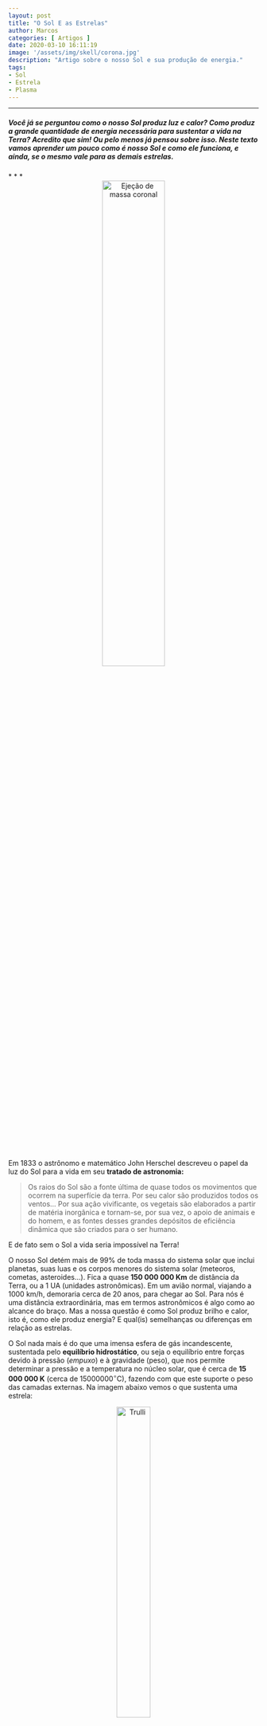 ```yaml
---
layout: post
title: "O Sol E as Estrelas"
author: Marcos
categories: [ Artigos ]
date: 2020-03-10 16:11:19
image: '/assets/img/skell/corona.jpg'
description: "Artigo sobre o nosso Sol e sua produção de energia."
tags:
- Sol
- Estrela
- Plasma
---
```


* * *
<h5>Você já se perguntou como o nosso Sol produz luz e calor? Como produz a grande quantidade de energia necessária para sustentar a vida na Terra? Acredito que sim! Ou pelo menos já pensou sobre isso. Neste texto vamos aprender um pouco como é nosso Sol e como ele funciona, e ainda, se o mesmo vale para as demais estrelas.</h5>
* * *

<!--[alt text](/assets/img/skell/suneject.gif "Ejeção de massa coronal")-->

<center>
<a href="http://sidereus-nuncius.github.io/"><img alt='Ejeção de massa coronal' width='50%' src='/assets/img/skell/suneject.gif' /></a>
</center>



Em 1833 o astrônomo e matemático John Herschel descreveu o papel da luz do Sol para a vida em seu **tratado de astronomia:** 

> Os raios do Sol são a fonte última de quase todos os movimentos que ocorrem na superfície da terra. Por seu calor são produzidos todos os ventos... Por sua ação vivificante, os vegetais são elaborados a partir de matéria inorgânica e tornam-se, por sua vez, o apoio de animais e do homem, e as fontes desses grandes depósitos de eficiência dinâmica que são criados para o ser humano.

E de fato sem o Sol a vida seria impossível na Terra!

O nosso Sol detém mais de 99% de toda massa do sistema solar que inclui planetas, suas luas e os corpos menores do sistema solar (meteoros, cometas, asteroides...). Fica a quase **150 000 000 Km** de distância da Terra, ou a 1 UA (unidades astronômicas). Em um avião normal, viajando a 1000 km/h, demoraria cerca de 20 anos, para chegar ao Sol. Para nós é uma distância extraordinária, mas em termos astronômicos é algo como ao alcance do braço. Mas a nossa questão é como Sol produz brilho e calor, isto é, como ele produz energia? E qual(is) semelhanças ou diferenças em relação as estrelas.

O Sol nada mais é do que uma imensa esfera de gás incandescente, sustentada pelo **equilíbrio hidrostático**, ou seja o equilíbrio entre forças devido à pressão (*empuxo*) e à gravidade (peso), que nos permite determinar a pressão e a temperatura no núcleo solar, que é cerca de **15 000 000 K** (cerca de $15 000 000^{\circ}$C), fazendo com que este suporte o peso das camadas externas. Na imagem abaixo vemos o que sustenta uma estrela:

<center>
 <figure>
  <img src="/assets/img/skell/sunforces.jpg" alt="Trulli" style="width:40%">
  <figcaption>Fig.1 - O equilíbrio hidrostático de uma dada camada ou porção de uma estrela, se dá entre forças devido à pressão, em cima e embaixo desta camada (o empuxo) e seu peso.</figcaption>
</figure>
</center> 



Na verdade ainda existem duas grandezas físicas importantes para a atividade solar, como o $\vec{B}$ (campo magnético), gerado pelo movimento plasmático e responsável pela ejeção de massa coronal (**CME**), e a rotação do Sol, provocada pela sua contração do Sol, que o faz girar em torno de seu próprio eixo. Mas se ficarmos apenas em função do empuxo (E) e da força peso (F), poderemos compreender bem seu funcionamento, equilíbrio e estabilidade.

Assim como um balão cheio de ar (ou gases) o nosso Sol é composto  basicamente de hidrogênio e hélio (cerca de $81\%$ de H, $18\%$ de He e $1\%$ outros elementos como carbono, oxigênio,...), os mesmos *H* e *He* da tabela periódica. Na verdade, o *H* é o elemento mais abundante do Universo que se formou na [nucleossíntse primordial](https://en.wikipedia.org/wiki/Big_Bang_nucleosynthesis). Ele é o elemento responsável pela geração de energia no núcleo do Sol através de reações **termonucleares**, as quais convertem o hidrogênio em hélio. A cada segundo, o Sol transforma aproximadamente 600 milhões de toneladas de *H* em *He*!

<!--[Alt text](/assets/img/skell/partesol.gif "Estrutura em camadas do Sol")-->

<center>
 <figure>
  <img src="/assets/img/skell/partsun2.jpeg" alt="Trulli" style="width:60%">
  <figcaption>Fig.2 - Estrutura e divisão em camadas que fazem parte do nosso Sol, desde o núcleo até a superfície.</figcaption>
</figure>
</center> 

Na imagem acima é possível observar algumas partes que compõem o Sol. Começando pela fotosfera, a camada externa do Sol, forma na superfície algo parecido com um líquido fervente, gerando uma espécie de granulação (ou bolhas) a uma temperatura de cerca de 6000 K (Aproximadamente $5726^{\circ}C$). Cada bolha que se forma tem algo em torno de 5.000 km de diâmetro, e duram cerca de 15 minutos aproximadamente. Ainda na parte externa temos a cromosfera que geralmente é invisível, formando-se acima da fotosfera, podendo ser observada durante eclipses solares.

 Existem ainda as [proeminências](https://pt.wikipedia.org/wiki/Proemin%C3%AAncia_solar), que formam laços ancorados na superfície do Sol, podendo gerar uma ejeção de massa coronal ou [CME](https://svs.gsfc.nasa.gov/cgi-bin/details.cgi?aid=11168) quando se rompem, uma radiação provocada pelo campo magnético que força a ejeção de **plasma** da superfície solar, que é um estado físico da matéria similar ao gás, mas este, devido ao superaquecimento, se ioniza (ganha e/ou perde elétrons) formando íons positivos e elétrons livres em movimento. No video que segue, temos uma dessas erupções de plasma solar, que ocorreu em 19 de julho de 2012, emitindo luz e radiação a uma temperatura de 50.000 K com uma duração aproximada de 10 horas.


<center>
<iframe width="854" height="480" src="https://www.youtube.com/embed/HFT7ATLQQx8" frameborder="0" allow="accelerometer; autoplay; encrypted-media; gyroscope; picture-in-picture" allowfullscreen></iframe>
</center>

Continuando na fotosfera, temos ainda as **manchas solares**, são regiões escuras e irregulares que podem ser observadas a olho nu, Galileu Galilei foi um dos primeiros a observar as manchas solares, publicando sobre elas em 1613. Galileu conseguiu demonstrar que o Sol estava em rotação ao acompanhar o movimento dessas manchas. Algo interessante é que essas manchas marcam o *ciclo de atividade solar*. Elas tem duração aproximada de 7 dias, e são mais intensas e numerosas em um ciclo de 11 anos. Durante esses períodos as erupções solares são mais intensas, gerando grandes proeminências que se desprendem da coroa solar, liberando gás ionizado e uma grande quantidade de energia, equivalente a cerca de 100 milhões de bombas nucleares, que viajam a mais de 1.000.000 km/h atingindo a Terra em cerca de 4 dias, podendo causar alguns danos na Terra, de satélites a torres de transmissão.

<center>
 <figure>
  <img src="/assets/img/skell/manchasolar.png" alt="Trulli" style="width:80%">
  <figcaption>Fig.3 - Manchas solares individuais e em grupos marcando a intensa atividade magnética na superfície da fotosfera.</figcaption>
</figure>
</center> 

Em torno do núcleo ficam as zonas radiativas e convectivas, onde a energia se propaga por radiação na primeira, sendo transportadas pelos fótons (partícula de luz sem massa). E a zona convectiva, onde a energia se propaga por convecção pelo movimento molecular do gás devido à diferença de temperatura entre a parte superior e inferior desta região.

Mas a parte mais intrigante e responsável pelo que vimos até aqui é o núcleo solar, local onde ocorrem intensas reações nucleares e produção de energia, e tudo começa na formação do Sol, em uma região do Universo em que havia uma imensa nuvem de gás e poeira interestelar. 

Quando uma onda de choque proveniente de explosão de supernovas ou da colisão de duas galáxias atinge esta nuvem, ela fica gravitacionalmente instável e começa a se contrair, formando glóbulos de até 1 ano-luz de extensão. Esses glóbulos ou nuvens de gás, são em sua maioria formados por átomos de hidrogênio que, devido à sua autogravidade, começam a se contrair e adquirir uma forma esférica, que atrai mais massa de gás e poeira que esteja ao seu redor. Então, as partículas que compõem o gás estão em queda livre, uma em direção às outras, transformando energia potencial gravitacional em energia cinética, chegando a colidir entre si, aumentando assim sua agitação térmica, transformando a energia cinética da queda em energia térmica. A temperatura então começa a se elevar cada vez mais, até chegar ao ponto de iniciar as reações de transmutação de *H* em *He*.

<center>
 <figure>
  <img src="/assets/img/skell/Barnard-68.jpg" alt="Trulli" style="width:40%">
  <figcaption>Fig.4 - Imagem da Barnard 68, é um glóbulo molecular, uma nuvem escura e fria com cerca de duas vezes a massa do Sol.</figcaption>
</figure>
</center> 


A esse ponto a temperatura no núcleo solar é de 15 milhões de graus Celsius. Essa imensa quantidade de energia vai ter que ser liberada de alguma forma. Mas antes falta um detalhe! Voltando na imagem da figura 1, se as forças geradas pela grande pressão interna for muito grandes a nuvem ou o glóbulo se desfaz, se o peso vencer ela colapsa. Mas se a atração e repulsão forem iguais, o equilíbrio permanece e o Sol se mantém estável e, liberando energia na forma de radiação e calor. 


<center>
 <figure>
  <img src="/assets/img/skell/cadeiapp.png" alt="imagem" style="width:80%">
  <figcaption>Fig.3 - Produção de energia solar. Do lado esquerdo ocorre a fusão de H em He com a liberação de fóton, do outro lado a reação em cadeia das partículas ao colidirem.</figcaption>
</figure>
</center> 

O processo de fusão inicial envolvem estes núcleos de hidrogênio apresentados na figura acima, numa reação chamada cadeia próton-próton (cadeia p-p). Na primeira etapa da cadeia p-p (lado direito da Figura 2 acima), dois átomos de H se fundem para formar um núcleo de deutério, um pósitron e um neutrino. O neutrino escapa da estrela, mas o pósitron colide com o elétron, liberando energia na forma de radiação. Na segunda etapa o deutério se funde com outro H, formando o isótopo de hélio ($ ^{3}H $) com dois prótons e um nêutron, liberando fótons (raios gama $\gamma$). E na terceira reação, dois isótopos de fundem para formar um átomo de hélio $ ^{4}He $ e dois núcleos de H.

Como dito anteriormente, o Sol tem uma enorme reserva de hidrogênio, que faz com que seja possível manter essas reações constantes, ficando estável por um longo período. Mas o que pode acontecer com o Sol se essa reserva de hidrogênio se esgotar?

Quando todo aquele hidrogênio virar hélio, o Sol se tornará uma gigante vermelha com tamanho e massa suficiente para retomar os processos de fusão em seu núcleo, desta vez colidindo átomos de He, formando carbono. Daí em diante a temperatura do núcleo é insuficiente para fundir carbono em elementos mais pesados. Então o Sol se desestabiliza, isto é, perde seu equilíbrio e entra em colapso, marcando o fim de sua produção de energia. Com o colapso a parte externa é ejetada lançando matéria e poeira no espaço formando uma *nebulosa planetária*. O que sobra é um núcleo muito denso composto em sua maior parte de carbono, mais ainda muito brilhante denominado de *anã-branca*.

O nosso Sol já percorreu metade do seu ciclo evolutivo, estando com uma idade de cerca de 4,5 bilhões de anos e devendo durar por mais uns 5 ou 6 bilhões de anos até consumir todo seu estoque de hidrogênio. Quando se tornar uma gigante vermelha o seu raio atingirá a órbita da Terra, engolindo Mercúrio e Vênus. Nesse ponto, a vida na Terra já terá se extinguiu a muito tempo! Daqui a aproximadamente 1.1 bilhões de anos o Sol será $10\%$ maior, elevando a temperatura terrestre, provocando um efeito estufa mais acentuado. Daqui a 3.5 bilhões de anos o Sol será $40\%$ maior, a radiação solar fará com que a água dos oceanos evapore e a temperatura na superfície da Terra chegue a $700^\circ C$, vaporizando toda água da Terra.

<center>
 <figure>
  <img src="/assets/img/skell/vidasol.png" alt="imagem" style="width:80%">
  <figcaption>Fig.4 - Ciclo evolutivo do Sol marcando seu nascimento como uma nuvem de gás e seu fim como nebulosa planetária e anã branca.</figcaption>
</figure>
</center> 

A pergunta que falta responder é: o Sol tem alguma relação com as estrela? Elas parecem frias e não brilham como Sol. Mas na verdade, o processo de formação e evolução das estrelas é exatamente igual ao que foi descrito aqui para o Sol. A grande diferença é a distância, pois as estrelas estão muito, mas muito longe, a anos-luz de distância! A mais próxima de nós é [Alpha Centauri](https://pt.wikipedia.org/wiki/Alpha_Centauri) a cerca de 4,3 anos-luz, bem longe do sistema solar e por isso não notamos o seu brilho como notamos o do Sol, mas é tão brilhante e massiva quanto o Sol (na verdade Alpha Centauri é um sistema duplo, formado por duas estrelas, uma um pouco maior, outra um pouco menor que o nosso Sol). Outra importante diferença é a massa inicial das estrelas que irá influenciar no seu processo evolutivo, e que vai definir a sua capacidade de produzir elementos mais pesados que o carbono.




----
----
## Referências

* <p>How the sun shines. <b>THE NOBEL PRIZE,</b> 2000.<br>
Disponível em: <a href="https://www.nobelprize.org/prizes/themes/how-the-sun-shines/" target="_blank">https://www.nobelprize.org/prizes/themes/how-the-sun-shines/</a>.<br> 
Acesso em: 03, out 2020.</p>
* <p>O Sol - a nossa estrela. <b>Astronomia e Astrofísica,</b> 2019.<br>
Disponível em: <a href="http://astro.if.ufrgs.br/esol/esol.htm" target="_blank">http://astro.if.ufrgs.br/esol/esol.htm</a>.<br>
Acesso em: 03, out 2020.</p>
* <p>FALCIANO, Felipe Tovar. Nós, as estrelas e o universo. <b>Ilustríssima Física,</b> 2019.<br>
Disponível em: <a href="https://www2.cbpf.br/downloads/divulgacao-cientifica/livros/Ilustrissima-fisica.pdf" target="_blank">https://www2.cbpf.br/downloads/divulgacao-cientifica/livros/Ilustrissima-fisica.pdf</a>.<br>
Acesso em: 03, out 2020.</p>
* <p>Sol. <b>Wikipédia,</b> 2020.<br>
Disponível em: <a href="https://pt.wikipedia.org/wiki/Sol" target="_blank">https://pt.wikipedia.org/wiki/Sol</a>.<br>
Acesso em: 03, out 2020.</p>
* <p>PICAZZIO, Enos. <b>O céu que nos envolve: Introdução à astronomia para educadores e iniciantes,</b> 2011.<br>
Disponível em: <a href="http://www.astro.iag.usp.br/OCeuQueNosEnvolve.pdf" target="_blank">http://www.astro.iag.usp.br/OCeuQueNosEnvolve.pdf</a>.<br>
Acesso em 03, out 2020.</p>
